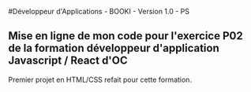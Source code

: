 #Développeur d'Applications - BOOKI - Version 1.0 - PS

## Mise en ligne de mon code pour l'exercice P02 de la formation développeur d'application Javascript / React d'OC

Premier projet en HTML/CSS refait pour cette formation.

